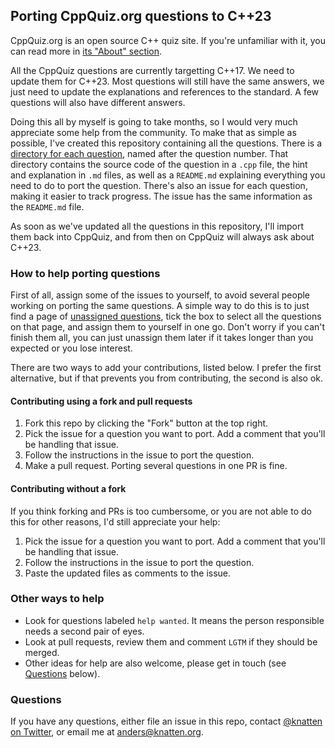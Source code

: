 
## Porting CppQuiz.org questions to C++23

CppQuiz.org is an open source C++ quiz site. If you're unfamiliar with it, you can read more in [its "About" section](https://cppquiz.org/quiz/about/).

All the CppQuiz questions are currently targetting C++17. We need to update them for C++23. Most questions will still have the same answers, we just need to update the explanations and references to the standard. A few questions will also have different answers.

Doing this all by myself is going to take months, so I would very much appreciate some help from the community. To make that as simple as possible, I've created this repository containing all the questions. There is a [directory for each question](/questions), named after the question number. That directory contains the source code of the question in a `.cpp` file, the hint and explanation in `.md` files, as well as a `README.md` explaining everything you need to do to port the question. There's also an issue for each question, making it easier to track progress. The issue has the same information as the `README.md` file.

As soon as we've updated all the questions in this repository, I'll import them back into CppQuiz, and from then on CppQuiz will always ask about C++23.

### How to help porting questions
First of all, assign some of the issues to yourself, to avoid several people working on porting the same questions. A simple way to do this is to just find a page of [unassigned questions](https://github.com/knatten/cppquiz23/issues?q=is%3Aissue+is%3Aopen+no%3Aassignee), tick the box to select all the questions on that page, and assign them to yourself in one go. Don't worry if you can't finish them all, you can just unassign them later if it takes longer than you expected or you lose interest.

There are two ways to add your contributions, listed below. I prefer the first alternative, but if that prevents you from contributing, the second is also ok.

#### Contributing using a fork and pull requests
1. Fork this repo by clicking the "Fork" button at the top right.
1. Pick the issue for a question you want to port. Add a comment that you'll be handling that issue.
1. Follow the instructions in the issue to port the question.
1. Make a pull request. Porting several questions in one PR is fine.

#### Contributing without a fork
If you think forking and PRs is too cumbersome, or you are not able to do this for other reasons, I'd still appreciate your help:
1. Pick the issue for a question you want to port. Add a comment that you'll be handling that issue.
1. Follow the instructions in the issue to port the question.
1. Paste the updated files as comments to the issue.

### Other ways to help
- Look for questions labeled `help wanted`. It means the person responsible needs a second pair of eyes.
- Look at pull requests, review them and comment `LGTM` if they should be merged.
- Other ideas for help are also welcome, please get in touch (see [Questions](#questions) below).

### Questions
If you have any questions, either file an issue in this repo, contact [@knatten on Twitter](https://twitter.com/knatten), or email me at anders@knatten.org.
